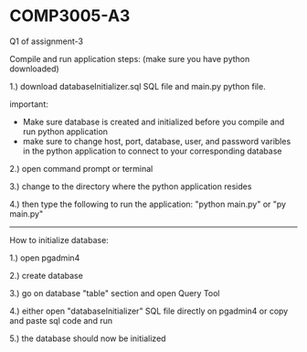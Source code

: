 # COMP3005-A3
Q1 of assignment-3

Compile and run application steps: (make sure you have python downloaded)

1.) download databaseInitializer.sql SQL file and main.py python file.

important:
- Make sure database is created and initialized before you compile and run python application
- make sure to change host, port, database, user, and password varibles in the python application to connect to your corresponding database

2.) open command prompt or terminal

3.) change to the directory where the python application resides

4.) then type the following to run the application: "python main.py" or "py main.py"

________________________________________________________________________________________________________________

How to initialize database:

1.) open pgadmin4

2.) create database

3.) go on database "table" section and open Query Tool

4.) either open "databaseInitializer" SQL file directly on pgadmin4 or copy and paste sql code and run

5.) the database should now be initialized



